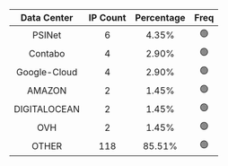 | Data Center | IP Count | Percentage | Freq |
|:------------:|:--------:|:-----------:|:-----:|
| PSINet | 6 | 4.35% | 🟢 |
| Contabo | 4 | 2.90% | 🟢 |
| Google-Cloud | 4 | 2.90% | 🟢 |
| AMAZON | 2 | 1.45% | 🟢 |
| DIGITALOCEAN | 2 | 1.45% | 🟢 |
| OVH | 2 | 1.45% | 🟢 |
| OTHER | 118 | 85.51% | 🟢 |
